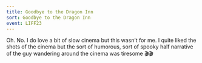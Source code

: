 ```yaml
---
title: Goodbye to the Dragon Inn
sort: Goodbye to the Dragon Inn
event: LIFF23
---
```

Oh. No. I do love a bit of slow cinema but this wasn’t for me. I quite liked the shots of the cinema but the sort of humorous, sort of spooky half narrative of the guy wandering around the cinema was tiresome 🎬🎬
